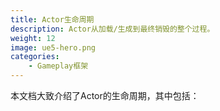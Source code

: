 ```yaml
---
title: Actor生命周期
description: Actor从加载/生成到最终销毁的整个过程。
weight: 12
image: ue5-hero.png
categories:
    - Gameplay框架
---
```

本文档大致介绍了Actor的生命周期，其中包括：